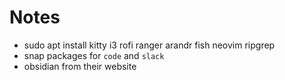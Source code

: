 # Notes

- sudo apt install kitty i3 rofi ranger arandr fish neovim ripgrep
- snap packages for `code` and `slack`
- obsidian from their website

